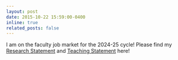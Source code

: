 ```yaml
---
layout: post
date: 2015-10-22 15:59:00-0400
inline: true
related_posts: false
---
```


I am on the faculty job market for the 2024-25 cycle! Please find my [Research Statement]() and [Teaching Statement]() here!

